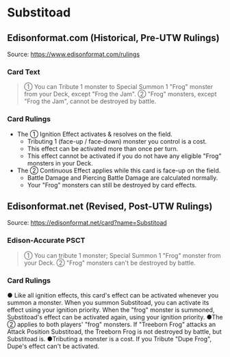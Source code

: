 # Substitoad

## Edisonformat.com (Historical, Pre-UTW Rulings)

Source: https://www.edisonformat.com/rulings

### Card Text

> ① You can Tribute 1 monster to Special Summon 1 "Frog" monster from your Deck, except "Frog the Jam". ② "Frog" monsters, except "Frog the Jam", cannot be destroyed by battle.

### Card Rulings

*   The ① Ignition Effect activates & resolves on the field.
    *   Tributing 1 (face-up / face-down) monster you control is a cost.
    *   This effect can be activated more than once per turn.
    *   This effect cannot be activated if you do not have any eligible "Frog" monsters in your Deck.
*   The ② Continuous Effect applies while this card is face-up on the field.
    *   Battle Damage and Piercing Battle Damage are calculated normally.
    *   Your "Frog" monsters can still be destroyed by card effects.

## Edisonformat.net (Revised, Post-UTW Rulings)

Source: https://edisonformat.net/card?name=Substitoad

### Edison-Accurate PSCT

> ① You can tribute 1 monster; Special Summon 1 "Frog" monster from your Deck.
> ② "Frog" monsters can't be destroyed by battle.

### Card Rulings

● Like all ignition effects, this card's effect can be activated whenever you summon a monster. When you summon Substitoad, you can activate its effect using your ignition priority. When the "frog" monster is summoned, Substitoad's effect can be activated again, using your ignition priority.
●The ② applies to both players' "frog" monsters. If "Treeborn Frog" attacks an Attack Position Substitoad, the Treeborn Frog is not destroyed by battle, but Substitoad is.
●Tributing a monster is a cost. If you Tribute "Dupe Frog", Dupe's effect can't be activated.
            